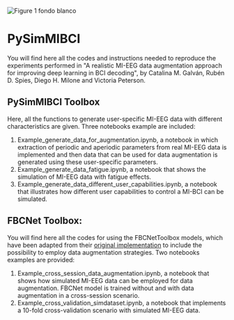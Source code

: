 
![Figure 1 fondo blanco](https://user-images.githubusercontent.com/79813952/214366805-56252321-18ce-4787-8561-0d2f7b61594d.png)

# PySimMIBCI

You will find here all the codes and instructions needed to reproduce the experiments performed in "A realistic MI-EEG data augmentation approach for improving deep learning in BCI decoding", by Catalina M. Galván, Rubén D. Spies, Diego H. Milone and Victoria Peterson.

## PySimMIBCI Toolbox

Here, all the functions to generate user-specific MI-EEG data with different characteristics are given. Three notebooks example are included: 

1. Example_generate_data_for_augmentation.ipynb, a notebook in which extraction of periodic and aperiodic parameters from real MI-EEG data is implemented and then data that can be used for data augmentation is generated using these user-specific parameters.
2. Example_generate_data_fatigue.ipynb, a notebook that shows the simulation of MI-EEG data with fatigue effects.
3. Example_generate_data_different_user_capabilities.ipynb, a notebook that illustrates how different user capabilities to control a MI-BCI can be simulated.

## FBCNet Toolbox:

You will find here all the codes for using the FBCNetToolbox models, which have been adapted from their [original implementation](https://github.com/ravikiran-mane/FBCNet) to include the possibility to employ data augmentation strategies. Two notebooks examples are provided:

1. Example_cross_session_data_augmentation.ipynb, a notebook that shows how simulated MI-EEG data can be employed for data augmentation. FBCNet model is trained without and with data augmentation in a cross-session scenario.
2. Example_cross_validation_simdataset.ipynb, a notebook that implements a 10-fold cross-validation scenario with simulated MI-EEG data.
